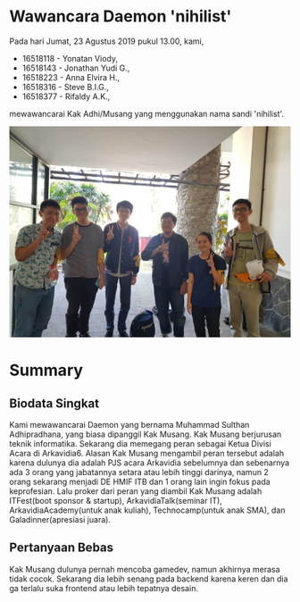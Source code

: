 # Wawancara Daemon 'nihilist'
Pada hari Jumat, 23 Agustus 2019 pukul 13.00, kami,
- 16518118 - Yonatan Viody,
- 16518143 - Jonathan Yudi G.,
- 16518223 - Anna Elvira H.,
- 16518316 - Steve B.I.G.,
- 16518377 - Rifaldy A.K.,

mewawancarai Kak Adhi/Musang yang menggunakan nama sandi 'nihilist'.

![Foto Hasil Wawancara](585864.jpg)

# Summary
## Biodata Singkat
Kami mewawancarai Daemon yang bernama Muhammad Sulthan Adhipradhana, yang biasa dipanggil Kak Musang. Kak Musang berjurusan teknik informatika. Sekarang dia memegang peran sebagai Ketua Divisi Acara di Arkavidia6. Alasan Kak Musang mengambil peran tersebut adalah karena dulunya dia adalah PJS acara Arkavidia sebelumnya dan sebenarnya ada 3 orang yang jabatannya setara atau lebih tinggi darinya, namun 2 orang sekarang menjadi DE HMIF ITB dan 1 orang lain ingin fokus pada keprofesian. Lalu proker dari peran yang diambil Kak Musang adalah ITFest(boot sponsor & startup), ArkavidiaTalk(seminar IT), ArkavidiaAcademy(untuk anak kuliah), Technocamp(untuk anak SMA), dan Galadinner(apresiasi juara).

## Pertanyaan Bebas
Kak Musang dulunya pernah mencoba gamedev, namun akhirnya merasa tidak cocok. Sekarang dia lebih senang pada backend karena keren dan dia ga terlalu suka frontend atau lebih tepatnya desain.